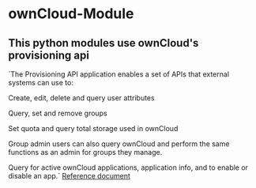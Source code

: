 # ownCloud-Module

## This python modules use ownCloud's provisioning api

`The Provisioning API application enables a set of APIs that external systems can use to:

Create, edit, delete and query user attributes

Query, set and remove groups

Set quota and query total storage used in ownCloud

Group admin users can also query ownCloud and perform the same functions as an admin for groups they manage.

Query for active ownCloud applications, application info, and to enable or disable an app.`
[Reference document](https://doc.owncloud.com/server/next/developer_manual/core/apis/provisioning-api.html#get-user)
